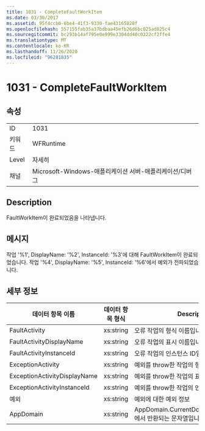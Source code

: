 ```yaml
---
title: 1031 - CompleteFaultWorkItem
ms.date: 03/30/2017
ms.assetid: 95f4ccb0-6be4-41f3-9330-fae43165828f
ms.openlocfilehash: 557155fab35a37bdbaa45efb26d6bc025ad825c4
ms.sourcegitcommit: bc293b14af795e0e999e3304dd40c0222cf2ffe4
ms.translationtype: MT
ms.contentlocale: ko-KR
ms.lasthandoff: 11/26/2020
ms.locfileid: "96281835"
---
```

# <a name="1031---completefaultworkitem"></a>1031 - CompleteFaultWorkItem

## <a name="properties"></a>속성  
  
|||  
|-|-|  
|ID|1031|  
|키워드|WFRuntime|  
|Level|자세히|  
|채널|Microsoft-Windows-애플리케이션 서버-애플리케이션/디버그|  
  
## <a name="description"></a>Description  

 FaultWorkItem이 완료되었음을 나타냅니다.  
  
## <a name="message"></a>메시지  

 작업 '%1', DisplayName: '%2', InstanceId: '%3'에 대해 FaultWorkItem이 완료되었습니다. 작업 '%4', DisplayName: '%5', InstanceId: '%6'에서 예외가 전파되었습니다.  
  
## <a name="details"></a>세부 정보  
  
|데이터 항목 이름|데이터 항목 형식|Description|  
|--------------------|--------------------|-----------------|  
|FaultActivity|xs:string|오류 작업의 형식 이름입니다.|  
|FaultActivityDisplayName|xs:string|오류 작업의 표시 이름입니다.|  
|FaultActivityInstanceId|xs:string|오류 작업의 인스턴스 ID입니다.|  
|ExceptionActivity|xs:string|예외를 throw한 작업의 형식 이름입니다.|  
|ExceptionActivityDisplayName|xs:string|예외를 throw한 작업의 표시 이름입니다.|  
|ExceptionActivityInstanceId|xs:string|예외를 throw한 작업의 인스턴스 ID입니다.|  
|예외|xs:string|예외에 대한 예외 정보|  
|AppDomain|xs:string|AppDomain.CurrentDomain.FriendlyName에서 반환되는 문자열입니다.|
